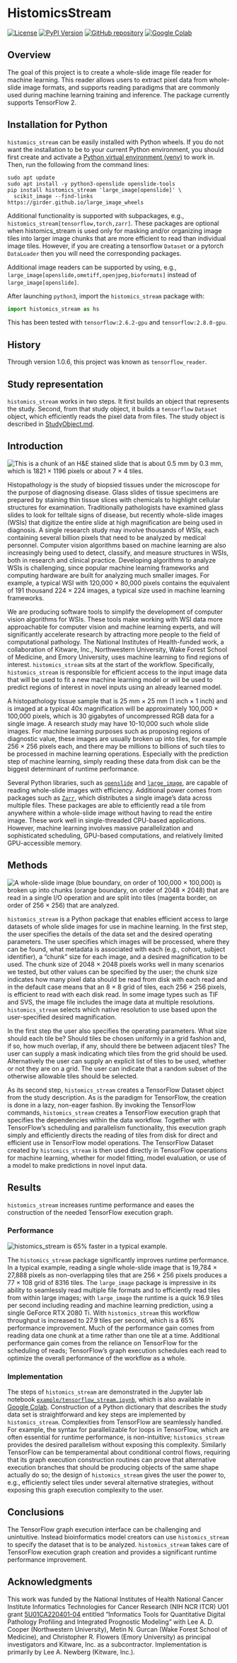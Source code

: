 # HistomicsStream

[![License](https://img.shields.io/badge/License-Apache%202.0-blue.svg)](https://github.com/InsightSoftwareConsortium/ITK/blob/master/LICENSE) [![PyPI Version](https://img.shields.io/pypi/v/histomics_stream.svg)](https://pypi.python.org/pypi/histomics_stream) [![GitHub repository](https://img.shields.io/badge/Powered%20by-HistomicsStream-blue.svg)](https://github.com/DigitalSlideArchive/HistomicsStream) [![Google Colab](https://colab.research.google.com/assets/colab-badge.svg)](https://colab.research.google.com/github/DigitalSlideArchive/HistomicsStream/blob/master/example/tensorflow_stream.ipynb)

## Overview

The goal of this project is to create a whole-slide image file reader for machine learning.  This reader allows users to extract pixel data from whole-slide image formats, and supports reading paradigms that are commonly used during machine learning training and inference.  The package currently supports TensorFlow 2.

## Installation for Python

`histomics_stream` can be easily installed with Python wheels.  If you do not want the installation to be to your current Python environment, you should first create and activate a [Python virtual environment (venv)](https://docs.python.org/3/tutorial/venv.html) to work in.  Then, run the following from the command lines:

```shell-script
sudo apt update
sudo apt install -y python3-openslide openslide-tools
pip install histomics_stream 'large_image[openslide]' \
  scikit_image --find-links https://girder.github.io/large_image_wheels
```
Additional functionality is supported with subpackages, e.g., `histomics_stream[tensorflow,torch,zarr]`. These packages are optional when histomics_stream is used only for masking and/or organizing image tiles into larger image chunks that are more efficient to read than individual image tiles.  However, if you are creating a tensorflow `Dataset` or a pytorch `DataLoader` then you will need the corresponding packages.

Additional image readers can be supported by using, e.g., `large_image[openslide,ometiff,openjpeg,bioformats]` instead of `large_image[openslide]`.

After launching `python3`, import the `histomics_stream` package with:

```python
import histomics_stream as hs
```

This has been tested with `tensorflow:2.6.2-gpu` and `tensorflow:2.8.0-gpu`.

## History

Through version 1.0.6, this project was known as `tensorflow_reader`.

## Study representation

`histomics_stream` works in two steps. It first builds an object that represents the study.  Second, from that study object, it builds a `tensorflow` `Dataset` object, which efficiently reads the pixel data from files.  The study object is described in [StudyObject.md](StudyObject.md).

## Introduction

![This is a chunk of an H&E stained slide that is about 0.5 mm by 0.3 mm, which is 1821 × 1196 pixels or about 7 × 4 tiles.](documentation/H&E_chunk.png)

Histopathology is the study of biopsied tissues under the microscope for the purpose of diagnosing disease.  Glass slides of tissue specimens are prepared by staining thin tissue slices with chemicals to highlight cellular structures for examination.  Traditionally pathologists have examined glass slides to look for telltale signs of disease, but recently whole-slide images (WSIs) that digitize the entire slide at high magnification are being used in diagnosis.  A single research study may involve thousands of WSIs, each containing several billion pixels that need to be analyzed by medical personnel.  Computer vision algorithms based on machine learning are also increasingly being used to detect, classify, and measure structures in WSIs, both in research and clinical practice.  Developing algorithms to analyze WSIs is challenging, since popular machine learning frameworks and computing hardware are built for analyzing much smaller images.  For example, a typical WSI with 120,000 × 80,000 pixels contains the equivalent of 191 thousand 224 × 224 images, a typical size used in machine learning frameworks.

We are producing software tools to simplify the development of computer vision algorithms for WSIs.  These tools make working with WSI data more approachable for computer vision and machine learning experts, and will significantly accelerate research by attracting more people to the field of computational pathology.  The National Institutes of Health-funded work, a collaboration of Kitware, Inc., Northwestern University, Wake Forest School of Medicine, and Emory University, uses machine learning to find regions of interest.  `histomics_stream` sits at the start of the workflow.  Specifically, `histomics_stream` is responsible for efficient access to the input image data that will be used to fit a new machine learning model or will be used to predict regions of interest in novel inputs using an already learned model.

A histopathology tissue sample that is 25 mm × 25 mm (1 inch × 1 inch) and is imaged at a typical 40x magnification will be approximately 100,000 × 100,000 pixels, which is 30 gigabytes of uncompressed RGB data for a single image.  A research study may have 10-10,000 such whole slide images.  For machine learning purposes such as proposing regions of diagnostic value, these images are usually broken up into tiles, for example 256 × 256 pixels each, and there may be millions to billions of such tiles to be processed in machine learning operations.  Especially with the prediction step of machine learning, simply reading these data from disk can be the biggest determinant of runtime performance.

Several Python libraries, such as [`openslide`](https://openslide.org/api/python/) and [`large_image`](https://girder.github.io/large_image/), are capable of reading whole-slide images with efficiency.  Additional power comes from packages such as [`Zarr`](https://www.nature.com/articles/s41592-021-01326-w), which distributes a single image’s data across multiple files.  These packages are able to efficiently read a tile from anywhere within a whole-slide image without having to read the entire image.  These work well in single-threaded CPU-based applications.  However, machine learning involves massive parallelization and sophisticated scheduling, GPU-based computations, and relatively limited GPU-accessible memory.

## Methods

![A whole-slide image (blue boundary, on order of 100,000 × 100,000) is broken up into chunks (orange boundary, on order of 2048 × 2048) that are read in a single I/O operation and are split into tiles (magenta border, on order of 256 × 256) that are analyzed.](documentation/slide_chunk_tile.png)

`histomics_stream` is a Python package that enables efficient access to large datasets of whole slide images for use in machine learning.  In the first step, the user specifies the details of the data set and the desired operating parameters.  The user specifies which images will be processed, where they can be found, what metadata is associated with each (e.g., cohort, subject identifier), a “chunk” size for each image, and a desired magnification to be used.  The chunk size of 2048 × 2048 pixels works well in many scenarios we tested, but other values can be specified by the user; the chunk size indicates how many pixel data should be read from disk with each read and in the default case means that an 8 × 8 grid of tiles, each 256 × 256 pixels, is efficient to read with each disk read.  In some image types such as TIF and SVS, the image file includes the image data at multiple resolutions.  `histomics_stream` selects which native resolution to use based upon the user-specified desired magnification.

In the first step the user also specifies the operating parameters.  What size should each tile be?  Should tiles be chosen uniformly in a grid fashion and, if so, how much overlap, if any, should there be between adjacent tiles?  The user can supply a mask indicating which tiles from the grid should be used.  Alternatively the user can supply an explicit list of tiles to be used, whether or not they are on a grid.  The user can indicate that a random subset of the otherwise allowable tiles should be selected.

As its second step, `histomics_stream` creates a TensorFlow Dataset object from the study description.  As is the paradigm for TensorFlow, the creation is done in a lazy, non-eager fashion.  By invoking the TensorFlow commands, `histomics_stream` creates a TensorFlow execution graph that specifies the dependencies within the data workflow.  Together with TensorFlow’s scheduling and parallelism functionality, this execution graph simply and efficiently directs the reading of tiles from disk for direct and efficient use in TensorFlow model operations.  The TensorFlow Dataset created by `histomics_stream` is then used directly in TensorFlow operations for machine learning, whether for model fitting, model evaluation, or use of a model to make predictions in novel input data.

## Results

`histomics_stream` increases runtime performance and eases the construction of the needed TensorFlow execution graph.

### Performance

![histomics_stream is 65% faster in a typical example.](documentation/runtime.png)

The `histomics_stream` package significantly improves runtime performance.  In a typical example, reading a single whole-slide image that is 19,784 × 27,888 pixels as non-overlapping tiles that are 256 × 256 pixels produces a 77 × 108 grid of 8316 tiles.  The `large_image` package is impressive in its ability to seamlessly read multiple file formats and to efficiently read tiles from within large images; with `large_image` the runtime is a quick 16.9 tiles per second including reading and machine learning prediction, using a single GeForce RTX 2080 Ti.  With `histomics_stream` this workflow throughput is increased to 27.9 tiles per second, which is a 65% performance improvement.  Much of the performance gain comes from reading data one chunk at a time rather than one tile at a time.  Additional performance gain comes from the reliance on TensorFlow for the scheduling of reads; TensorFlow’s graph execution schedules each read to optimize the overall performance of the workflow as a whole.

### Implementation

The steps of `histomics_stream` are demonstrated in the Jupyter lab notebook [`example/tensorflow_stream.ipynb`](https://github.com/DigitalSlideArchive/HistomicsStream/blob/master/example/tensorflow_stream.ipynb), which is also available in [Google Colab](https://colab.research.google.com/github/DigitalSlideArchive/HistomicsStream/blob/master/example/tensorflow_stream.ipynb).  Construction of a Python dictionary that describes the study data set is straightforward and key steps are implemented by `histomics_stream`.  Complexities from TensorFlow are seamlessly handled.  For example, the syntax for parallelizable for loops in TensorFlow, which are often essential for runtime performance, is non-intuitive; `histomics_stream` provides the desired parallelism without exposing this complexity.  Similarly TensorFlow can be temperamental about conditional control flows, requiring that its graph execution construction routines can prove that alternative execution branches that should be producing objects of the same shape actually do so; the design of `histomics_stream` gives the user the power to, e.g., efficiently select tiles under several alternative strategies, without exposing this graph execution complexity to the user.

## Conclusions

The TensorFlow graph execution interface can be challenging and unintuitive.  Instead bioinformatics model creators can use `histomics_stream` to specify the dataset that is to be analyzed.  `histomics_stream` takes care of TensorFlow execution graph creation and provides a significant runtime performance improvement.

## Acknowledgments

This work was funded by the National Institutes of Health National Cancer Institute Informatics Technologies for Cancer Research (NIH NCR ITCR) U01 grant [5U01CA220401-04](https://reporter.nih.gov/search/dyu6NCTti06k6svCyr7--Q/project-details/9929565) entitled “Informatics Tools for Quantitative Digital Pathology Profiling and Integrated Prognostic Modeling” with Lee A. D. Cooper (Northwestern University), Metin N. Gurcan (Wake Forest School of Medicine), and Christopher R. Flowers (Emory University) as principal investigators and Kitware, Inc. as a subcontractor.  Implementation is primarily by Lee A. Newberg (Kitware, Inc.).
